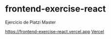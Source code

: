 # frontend-exercise-react
Ejercicio de Platzi Master

https://frontend-exercise-react.vercel.app
[Vercel](https://frontend-exercise-react.vercel.app/)
